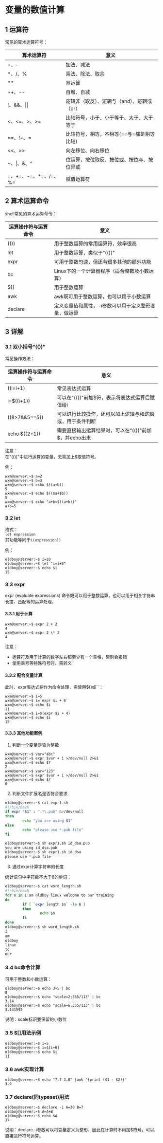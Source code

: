 # 变量的数值计算

## 1 运算符

常见的算术运算符号：  

算术运算符 | 意义  
---|---
+、- | 加法、减法  
\*、\/、\%  | 乘法、除法、取余  
\*\* | 幂运算  
++、-- | 自增、自减  
\!、&&、\|\| | 逻辑非（取反）、逻辑与（and）、逻辑或（or）  
<、<=、>、>= | 比较符号，小于、小于等于、大于、大于等于  
==、!=、= | 比较符号，相等，不相等(==与=都是相等比较)  
<<、>> | 向左移位、向右移位  
\~、\|、\&、\^ | 位运算，按位取反、按位或、按位与、按位异或  
=、+=、-=、*=、\/=、%= | 赋值运算符 

## 2 算术运算命令  

shell常见的算术运算命令： 

运算操作符与运算命令 | 意义  
---|---
(()) | 用于整数运算的常用运算符，效率很高  
let | 用于整数运算，类似于"(())"  
expr | 可用于整数匀速，但还有很多其他的额外功能  
bc | Linux下的一个计算器程序（适合整数及小数运算）  
$[] | 用于整数运算  
awk | awk既可用于整数运算，也可以用于小数运算  
declare | 定义变量值和属性，-i参数可以用于定义整形变量，做运算  

## 3 详解

### 3.1 双小括号"(())"  

常见操作方法：  

运算操作符与运算命令 | 意义  
---|---
((i=i+1) | 常见表达式运算  
i=$((i+1)) | 可以在"(())"前加$符，表示将表达式运算后赋值给i  
((8>7&&5==5)) | 可以进行比较操作，还可以加上逻辑与和逻辑或，用于条件判断  
echo $((2+1)) | 需要直接输出运算结果时，可以在"(())"前加$，并echo出来  

注意：  
在"(())"中进行运算的变量，无需加上$取值符号。  

例： 
```
wxm@server:~$ a=2
wxm@server:~$ b=3
wxm@server:~$ echo $((a+b))
5
wxm@server:~$ echo $(($a+$b))
5
wxm@server:~$ echo "a+b=$((a+b))"
a+b=5
```

### 3.2 let  

格式：  
``let expression``  
其功能等同于``((expression))``  

例：  
```
oldboy@server:~$ i=10
oldboy@server:~$ let "i=i+5"
oldboy@server:~$ echo $i
15
```

### 3.3 expr  

expr (evaluate expressions) 命令既可以用于整数运算，也可以用于相关字符串长度、匹配等的运算处理。

#### 3.3.1 用于计算

```
wxm@server:~$ expr 2 + 2
4
wxm@server:~$ expr 2 \* 2
4
```  

注意：  
  - 运算符及用于计算的数字左右都至少有一个空格，否则会报错  
  - 使用乘号等特殊符号时，需转义  

#### 3.3.2 配合变量计算 

此时，expr表达式将作为命令处理，需使用$()或``：  

```
wxm@server:~$ i=5
wxm@server:~$ i=`expr $i + 6`
wxm@server:~$ echo $i
11
wxm@server:~$ i=$(expr $i + 4)
wxm@server:~$ echo $i         
15
```

#### 3.3.3 其他功能案例

1. 判断一个变量是否为整数  

```
wxm@server:~$ var="abc"
wxm@server:~$ expr $var + 1 >/dev/null 2>&1
wxm@server:~$ echo $?  
2
wxm@server:~$ var="123"
wxm@server:~$ expr $var + 1 >/dev/null 2>&1
wxm@server:~$ echo $?  
0
```  

2. 判断文件扩展名是否符合要求  

```bash
oldboy@server:~$ cat expr1.sh 
#!/bin/bash
if expr "$1" : ".*\.pub" &>/dev/null
then
        echo "you are using $1"
else
        echo "please use *.pub file"
fi

oldboy@server:~$ sh expr1.sh id_dsa.pub
you are using id_dsa.pub
oldboy@server:~$ sh expr1.sh id_dsa
please use *.pub file
```

3. 通过expr计算字符串的长度  

统计语句中字符数不大于6的单词：  

```bash
oldboy@server:~$ cat word_length.sh 
#!/bin/bash
for n in I am oldboy linux welcome to our training
do
        if [ `expr length $n` -le 6 ]
        then
                echo $n
        fi
done
oldboy@server:~$ sh word_length.sh 
I
am
oldboy
linux
to
our
```

### 3.4 bc命令计算

可用于整数和小数运算：  

```
oldboy@server:~$ echo 3+5 | bc
8
oldboy@server:~$ echo "scale=2;355/113" | bc
3.14
oldboy@server:~$ echo "scale=6;355/113" | bc 
3.141592
```  

说明：scale标识要保留的小数位

### 3.5 $[]用法示例   

```
oldboy@server:~$ i=5
oldboy@server:~$ i=$[i+6]
oldboy@server:~$ echo $i
11
```  

### 3.6 awk实现计算  

```
oldboy@server:~$ echo "7.7 3.8" |awk '{print ($1 - $2)}'
3.9
```  

### 3.7 declare(同typeset)用法

```
oldboy@server:~$ declare -i A=30 B=7
oldboy@server:~$ A=A+B
oldboy@server:~$ echo $A
37
```

说明：declare -i参数可以将变量定义为整形，因此在计算时不用加$符号，可以直接进行符号运算。   
